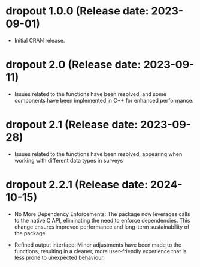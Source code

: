 # dropout 1.0.0 (Release date: 2023-09-01)

- Initial CRAN release.

# dropout 2.0 (Release date: 2023-09-11)

- Issues related to the functions have been resolved, and some components have been implemented in C++ for enhanced performance.

# dropout 2.1 (Release date: 2023-09-28)

- Issues related to the functions have been resolved, appearing when working with different data types in surveys

# dropout 2.2.1 (Release date: 2024-10-15)

- No More Dependency Enforcements:
The package now leverages calls to the native C API, eliminating the need to enforce dependencies. This change ensures improved performance and long-term sustainability of the package.

- Refined output interface:
Minor adjustments have been made to the functions, resulting in a cleaner, more user-friendly experience that is less prone to unexpected behaviour. 
